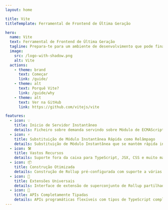 ```yaml
---
layout: home

title: Vite
titleTemplate: Ferramental de Frontend de Última Geração

hero:
  name: Vite
  text: Ferramental de Frontend de Última Geração
  tagline: Prepara-te para um ambiente de desenvolvimento que pode finalmente acompanhar.
  image:
    src: /logo-with-shadow.png
    alt: Vite
  actions:
    - theme: brand
      text: Começar
      link: /guide/
    - theme: alt
      text: Porquê Vite?
      link: /guide/why
    - theme: alt
      text: Ver na GitHub
      link: https://github.com/vitejs/vite

features:
  - icon: 💡
    title: Inicio de Servidor Instantâneo
    details: Ficheiro sobre demanda servindo sobre Módulo de ECMAScript, sem necessidade de empacotamento!
  - icon: ⚡️
    title: Substituição de Módulo Instantânea Rápida como Relâmpago
    details: Substituição de Módulo Instantânea que se mantém rápida independentemente do tamanho da aplicação.
  - icon: 🛠️
    title: Vastos Recursos
    details: Suporte fora da caixa para TypeScript, JSX, CSS e muito mais.
  - icon: 📦
    title: Construção Otimizada
    details: Construção de Rollup pré-configurada com suporte a várias páginas e mode de biblioteca.
  - icon: 🔩
    title: Extensões Universais
    details: Interface de extensão de superconjunto de Rollup partilhada entre o desenvolvimento e a construção.
  - icon: 🔑
    title: APIs Completamente Tipadas
    details: APIs programáticas flexíveis com tipos de TypeScript completos.
---
```

